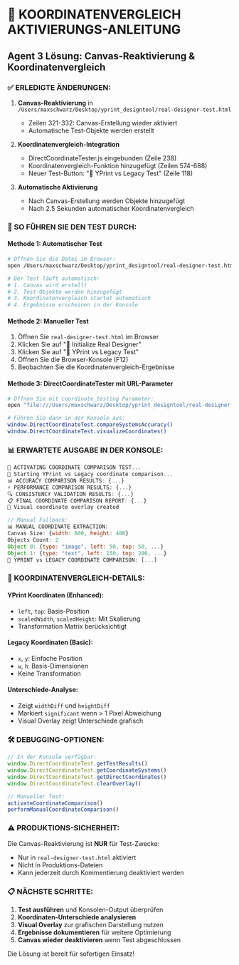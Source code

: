 # 🎯 KOORDINATENVERGLEICH AKTIVIERUNGS-ANLEITUNG

## Agent 3 Lösung: Canvas-Reaktivierung & Koordinatenvergleich

### ✅ ERLEDIGTE ÄNDERUNGEN:

1. **Canvas-Reaktivierung** in `/Users/maxschwarz/Desktop/yprint_designtool/real-designer-test.html`
   - Zeilen 321-332: Canvas-Erstellung wieder aktiviert
   - Automatische Test-Objekte werden erstellt

2. **Koordinatenvergleich-Integration**
   - DirectCoordinateTester.js eingebunden (Zeile 238)
   - Koordinatenvergleich-Funktion hinzugefügt (Zeilen 574-688)
   - Neuer Test-Button: "🎯 YPrint vs Legacy Test" (Zeile 118)

3. **Automatische Aktivierung**
   - Nach Canvas-Erstellung werden Objekte hinzugefügt
   - Nach 2.5 Sekunden automatischer Koordinatenvergleich

### 🚀 SO FÜHREN SIE DEN TEST DURCH:

#### Methode 1: Automatischer Test
```bash
# Öffnen Sie die Datei im Browser:
open /Users/maxschwarz/Desktop/yprint_designtool/real-designer-test.html

# Der Test läuft automatisch:
# 1. Canvas wird erstellt
# 2. Test-Objekte werden hinzugefügt
# 3. Koordinatenvergleich startet automatisch
# 4. Ergebnisse erscheinen in der Konsole
```

#### Methode 2: Manueller Test
1. Öffnen Sie `real-designer-test.html` im Browser
2. Klicken Sie auf "🚀 Initialize Real Designer"
3. Klicken Sie auf "🎯 YPrint vs Legacy Test"
4. Öffnen Sie die Browser-Konsole (F12)
5. Beobachten Sie die Koordinatenvergleich-Ergebnisse

#### Methode 3: DirectCoordinateTester mit URL-Parameter
```bash
# Öffnen Sie mit coordinate_testing Parameter:
open "file:///Users/maxschwarz/Desktop/yprint_designtool/real-designer-test.html?coordinate_testing=1"

# Führen Sie dann in der Konsole aus:
window.DirectCoordinateTest.compareSystemsAccuracy()
window.DirectCoordinateTest.visualizeCoordinates()
```

### 📊 ERWARTETE AUSGABE IN DER KONSOLE:

```javascript
🎯 ACTIVATING COORDINATE COMPARISON TEST...
🧪 Starting YPrint vs Legacy coordinate comparison...
📊 ACCURACY COMPARISON RESULTS: {...}
⚡ PERFORMANCE COMPARISON RESULTS: {...}
🔍 CONSISTENCY VALIDATION RESULTS: {...}
📋 FINAL COORDINATE COMPARISON REPORT: {...}
🎨 Visual coordinate overlay created

// Manual Fallback:
📊 MANUAL COORDINATE EXTRACTION:
Canvas Size: {width: 600, height: 400}
Objects Count: 2
Object 0: {type: "image", left: 50, top: 50, ...}
Object 1: {type: "text", left: 150, top: 200, ...}
🎯 YPRINT vs LEGACY COORDINATE COMPARISON: [...]
```

### 🎯 KOORDINATENVERGLEICH-DETAILS:

#### YPrint Koordinaten (Enhanced):
- `left`, `top`: Basis-Position
- `scaledWidth`, `scaledHeight`: Mit Skalierung
- Transformation Matrix berücksichtigt

#### Legacy Koordinaten (Basic):
- `x`, `y`: Einfache Position
- `w`, `h`: Basis-Dimensionen
- Keine Transformation

#### Unterschiede-Analyse:
- Zeigt `widthDiff` und `heightDiff`
- Markiert `significant` wenn > 1 Pixel Abweichung
- Visual Overlay zeigt Unterschiede grafisch

### 🛠️ DEBUGGING-OPTIONEN:

```javascript
// In der Konsole verfügbar:
window.DirectCoordinateTest.getTestResults()
window.DirectCoordinateTest.getCoordinateSystems()
window.DirectCoordinateTest.getDirectCoordinates()
window.DirectCoordinateTest.clearOverlay()

// Manueller Test:
activateCoordinateComparison()
performManualCoordinateComparison()
```

### ⚠️ PRODUKTIONS-SICHERHEIT:

Die Canvas-Reaktivierung ist **NUR** für Test-Zwecke:
- Nur in `real-designer-test.html` aktiviert
- Nicht in Produktions-Dateien
- Kann jederzeit durch Kommentierung deaktiviert werden

### 📋 NÄCHSTE SCHRITTE:

1. **Test ausführen** und Konsolen-Output überprüfen
2. **Koordinaten-Unterschiede analysieren**
3. **Visual Overlay** zur grafischen Darstellung nutzen
4. **Ergebnisse dokumentieren** für weitere Optimierung
5. **Canvas wieder deaktivieren** wenn Test abgeschlossen

Die Lösung ist bereit für sofortigen Einsatz!